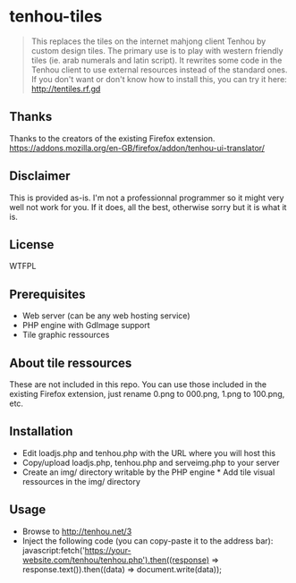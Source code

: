 # tenhou-tiles

> This replaces the tiles on the internet mahjong client Tenhou by custom design tiles.
> The primary use is to play with western friendly tiles (ie. arab numerals and latin script).
> It rewrites some code in the Tenhou client to use external resources instead of the standard ones.
> If you don't want or don't know how to install this, you can try it here: http://tentiles.rf.gd

## Thanks

Thanks to the creators of the existing Firefox extension.
https://addons.mozilla.org/en-GB/firefox/addon/tenhou-ui-translator/

## Disclaimer

This is provided as-is. I'm not a professionnal programmer so it might very well not work for you. If it does, all the best, otherwise sorry but it is what it is.

## License

WTFPL

## Prerequisites

* Web server (can be any web hosting service)
* PHP engine with GdImage support
* Tile graphic ressources

## About tile ressources

These are not included in this repo.
You can use those included in the existing Firefox extension, just rename 0.png to 000.png, 1.png to 100.png, etc.

## Installation

* Edit loadjs.php and tenhou.php with the URL where you will host this
* Copy/upload loadjs.php, tenhou.php and serveimg.php to your server
* Create an img/ directory writable by the PHP engine
* Add tile visual ressources in the img/ directory

## Usage

* Browse to http://tenhou.net/3
* Inject the following code (you can copy-paste it to the address bar):
javascript:fetch('https://your-website.com/tenhou/tenhou.php').then((response) => response.text()).then((data) => document.write(data));
